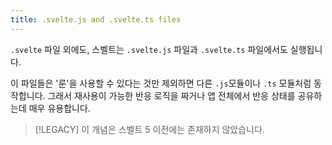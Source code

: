 ```yaml
---
title: .svelte.js and .svelte.ts files
---
```


`.svelte` 파일 외에도, 스벨트는 `.svelte.js` 파일과 `.svelte.ts` 파일에서도 실행됩니다.

이 파일들은 '룬'을 사용할 수 있다는 것만 제외하면 다른 `.js`모듈이나 `.ts` 모듈처럼 동작합니다. 그래서 재사용이 가능한 반응 로직을 짜거나 앱 전체에서 반응 상태를 공유하는데 매우 유용합니다.

> [!LEGACY]
> 이 개념은 스벨트 5 이전에는 존재하지 않았습니다.
